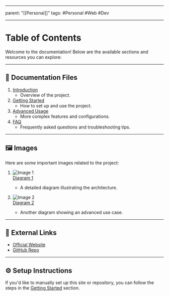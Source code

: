 
---
parent: "[[Personal]]"
tags:
	#Personal
	#Web
	#Dev


---

# Table of Contents

Welcome to the documentation! Below are the available sections and resources you can explore:

---

## 📄 Documentation Files

1. [Introduction](./introduction.md)
   - Overview of the project.
2. [Getting Started](./getting-started.md)
   - How to set up and use the project.
3. [Advanced Usage](./advanced-usage.md)
   - More complex features and configurations.
4. [FAQ](./faq.md)
   - Frequently asked questions and troubleshooting tips.

---

## 🖼️ Images

Here are some important images related to the project:

1. ![Image 1](./images/diagram1.jpg)  
   [Diagram 1](./images/diagram1.jpg)  
   - A detailed diagram illustrating the architecture.

2. ![Image 2](./images/diagram2.jpg)  
   [Diagram 2](./images/diagram2.jpg)  
   - Another diagram showing an advanced use case.

---

## 🔗 External Links

- [Official Website](https://example.com)
- [GitHub Repo](https://github.com/username/repository-name)

---

## ⚙️ Setup Instructions

If you'd like to manually set up this site or repository, you can follow the steps in the [Getting Started](./getting-started.md) section.

